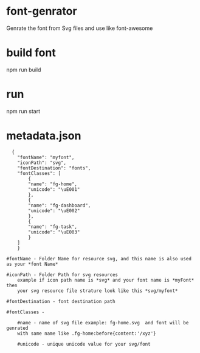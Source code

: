 ﻿# font-genrator

Genrate the font from Svg files and use like font-awesome

# build font

npm run build

# run

npm run start

# metadata.json

      {
        "fontName": "myfont",
        "iconPath": "svg",
        "fontDestination": "fonts",
        "fontClasses": [
            {
            "name": "fg-home",
            "unicode": "\uE001"
            },
            {
            "name": "fg-dashboard",
            "unicode": "\uE002"
            },
            {
            "name": "fg-task",
            "unicode": "\uE003"
            }
        ]
        }

    #fontName - Folder Name for resource svg, and this name is also used as your *font Name*

    #iconPath - Folder Path for svg resources
        example if icon path name is *svg* and your font name is *myFont* then
        your svg resource file strature look like this *svg/myfont*

    #fontDestination - font destination path

    #fontClasses -

        #name - name of svg file example: fg-home.svg  and font will be genrated
        with same name like .fg-home:before{content:'/xyz'}

        #unicode - unique unicode value for your svg/font
